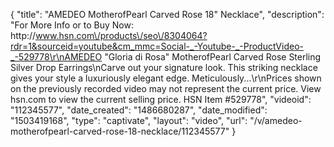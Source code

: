 {
    "title": "AMEDEO MotherofPearl Carved Rose 18\" Necklace",
    "description": "For More Info or to Buy Now: http:\/\/www.hsn.com\/products\/seo\/8304064?rdr=1&sourceid=youtube&cm_mmc=Social-_-Youtube-_-ProductVideo-_-529778\r\nAMEDEO \"Gloria di Rosa\" MotherofPearl Carved Rose Sterling Silver Drop Earrings\nCarve out your signature look. This striking necklace gives your style a luxuriously elegant edge. Meticulously...\r\nPrices shown on the previously recorded video may not represent the current price.  View hsn.com to view the current selling price. HSN Item #529778",
    "videoid": "112345577",
    "date_created": "1486680287",
    "date_modified": "1503419168",
    "type": "captivate",
    "layout": "video",
    "url": "\/v\/amedeo-motherofpearl-carved-rose-18-necklace\/112345577"
}